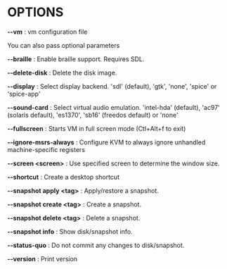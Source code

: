 # OPTIONS

**--vm**
: vm configuration file

You can also pass optional parameters

**--braille**
  : Enable braille support. Requires SDL.

**--delete-disk**
  : Delete the disk image.

**--display**
: Select display backend. 'sdl' (default), 'gtk', 'none', 'spice' or 'spice-app'

**--sound-card**
: Select virtual audio emulation. 'intel-hda' (default), 'ac97' (solaris default), 'es1370', 'sb16' (freedos default) or 'none'

**--fullscreen**
: Starts VM in full screen mode (Ctl+Alt+f to exit)

**--ignore-msrs-always**
: Configure KVM to always ignore unhandled machine-specific registers

**--screen \<screen\>**
: Use specified screen to determine the window size.

**--shortcut**
: Create a desktop shortcut

**--snapshot apply \<tag\>**
: Apply/restore a snapshot.

**--snapshot create \<tag\>**
: Create a snapshot.

**--snapshot delete \<tag\>**
: Delete a snapshot.

**--snapshot info**
: Show disk/snapshot info.

**--status-quo**
: Do not commit any changes to disk/snapshot.

**--version**
: Print version
